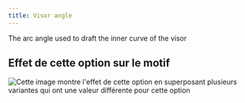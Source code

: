 ```yaml
---
title: Visor angle
---
```


The arc angle used to draft the inner curve of the visor

## Effet de cette option sur le motif

![Cette image montre l'effet de cette option en superposant plusieurs variantes qui ont une valeur différente pour cette option](holmes_visorangle_sample.svg "Effet de cette option sur le motif")
